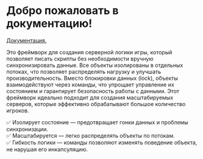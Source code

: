# Добро пожаловать в документацию!

[Документация.
](https://viachaslaubusel.github.io/NetworkGameEngine/)

Это фреймворк для создания серверной логики игры, который позволяет писать скрипты без необходимости вручную синхронизировать данные. Все объекты изолированы в отдельных потоках, что позволяет распределять нагрузку и улучшать производительность. Вместо блокировки данных (lock), объекты взаимодействуют через команды, что упрощает управление их состоянием и гарантирует безопасность работы с данными. Этот фреймворк идеально подходит для создания масштабируемых серверов, которые эффективно обрабатывают большое количество игроков.

✅ Изолирует состояние — предотвращает гонки данных и проблемы синхронизации.<br>
✅ Масштабируется — легко распределять объекты по потокам.<br>
✅ Гибкость логики — команды позволяют изменять поведение объекта, не нарушая его инкапсуляцию.<br>
